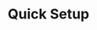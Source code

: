 ---
id: quick-setup
title: Quick Setup
slug: /get-started/quick-setup
sidebar_label: Quick Setup
sidebar_position: 2
---